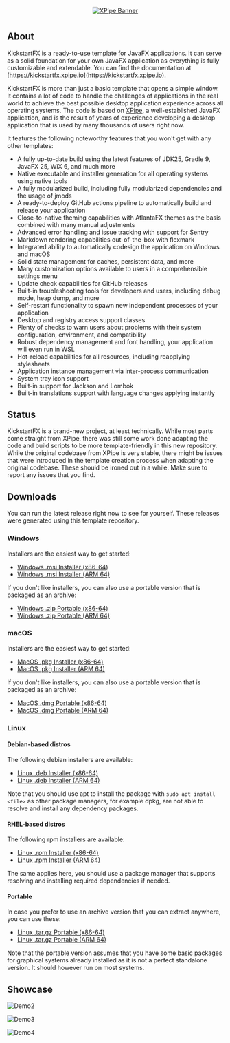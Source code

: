 <p align="center">
    <a href="https://kickstartfx.xpipe.io/" target="_blank" rel="noopener">
        <img src="https://kickstartfx.xpipe.io/images/demo1.png" alt="XPipe Banner" />
    </a>
</p>

<h1></h1>

## About

KickstartFX is a ready-to-use template for JavaFX applications. It can serve as a solid foundation for your own JavaFX application as everything is fully customizable and extendable. You can find the documentation at [https://kickstartfx.xpipe.io](https://kickstartfx.xpipe.io).

KickstartFX is more than just a basic template that opens a simple window. It contains a lot of code to handle the challenges of applications in the real world to achieve the best possible desktop application experience across all operating systems. The code is based on [XPipe](https://github.com/xpipe-io/kickstartfx), a well-established JavaFX application, and is the result of years of experience developing a desktop application that is used by many thousands of users right now.

It features the following noteworthy features that you won't get with any other templates:
- A fully up-to-date build using the latest features of JDK25, Gradle 9, JavaFX 25, WiX 6, and much more
- Native executable and installer generation for all operating systems using native tools
- A fully modularized build, including fully modularized dependencies and the usage of jmods
- A ready-to-deploy GitHub actions pipeline to automatically build and release your application
- Close-to-native theming capabilities with AtlantaFX themes as the basis combined with many manual adjustments
- Advanced error handling and issue tracking with support for Sentry
- Markdown rendering capabilities out-of-the-box with flexmark
- Integrated ability to automatically codesign the application on Windows and macOS
- Solid state management for caches, persistent data, and more
- Many customization options available to users in a comprehensible settings menu
- Update check capabilities for GitHub releases
- Built-in troubleshooting tools for developers and users, including debug mode, heap dump, and more
- Self-restart functionality to spawn new independent processes of your application
- Desktop and registry access support classes
- Plenty of checks to warn users about problems with their system configuration, environment, and compatibility
- Robust dependency management and font handling, your application will even run in WSL
- Hot-reload capabilities for all resources, including reapplying stylesheets
- Application instance management via inter-process communication
- System tray icon support
- Built-in support for Jackson and Lombok
- Built-in translations support with language changes applying instantly

## Status

KickstartFX is a brand-new project, at least technically. While most parts come straight from XPipe, there was still some work done adapting the code and build scripts to be more template-friendly in this new repository. While the original codebase from XPipe is very stable, there might be issues that were introduced in the template creation process when adapting the original codebase. These should be ironed out in a while. Make sure to report any issues that you find.

## Downloads

You can run the latest release right now to see for yourself. These releases were generated using this template repository.

### Windows

Installers are the easiest way to get started:

- [Windows .msi Installer (x86-64)](../../releases/latest/download/kickstartfx-installer-windows-x86_64.msi)
- [Windows .msi Installer (ARM 64)](../../releases/latest/download/kickstartfx-installer-windows-arm64.msi)

If you don't like installers, you can also use a portable version that is packaged as an archive:

- [Windows .zip Portable (x86-64)](../../releases/latest/download/kickstartfx-portable-windows-x86_64.zip)
- [Windows .zip Portable (ARM 64)](../../releases/latest/download/kickstartfx-portable-windows-arm64.zip)

### macOS

Installers are the easiest way to get started:

- [MacOS .pkg Installer (x86-64)](../../releases/latest/download/kickstartfx-installer-macos-x86_64.pkg)
- [MacOS .pkg Installer (ARM 64)](../../releases/latest/download/kickstartfx-installer-macos-arm64.pkg)

If you don't like installers, you can also use a portable version that is packaged as an archive:

- [MacOS .dmg Portable (x86-64)](../../releases/latest/download/kickstartfx-portable-macos-x86_64.dmg)
- [MacOS .dmg Portable (ARM 64)](../../releases/latest/download/kickstartfx-portable-macos-arm64.dmg)

### Linux

#### Debian-based distros

The following debian installers are available:

- [Linux .deb Installer (x86-64)](../../releases/latest/download/kickstartfx-installer-linux-x86_64.deb)
- [Linux .deb Installer (ARM 64)](../../releases/latest/download/kickstartfx-installer-linux-arm64.deb)

Note that you should use apt to install the package with `sudo apt install <file>` as other package managers, for example dpkg,
are not able to resolve and install any dependency packages.

#### RHEL-based distros

The following rpm installers are available:

- [Linux .rpm Installer (x86-64)](../../releases/latest/download/kickstartfx-installer-linux-x86_64.rpm)
- [Linux .rpm Installer (ARM 64)](../../releases/latest/download/kickstartfx-installer-linux-arm64.rpm)

The same applies here, you should use a package manager that supports resolving and installing required dependencies if needed.

#### Portable

In case you prefer to use an archive version that you can extract anywhere, you can use these:

- [Linux .tar.gz Portable (x86-64)](../../releases/latest/download/kickstartfx-portable-linux-x86_64.tar.gz)
- [Linux .tar.gz Portable (ARM 64)](../../releases/latest/download/kickstartfx-portable-linux-arm64.tar.gz)

Note that the portable version assumes that you have some basic packages for graphical systems already installed
as it is not a perfect standalone version. It should however run on most systems.

## Showcase

![Demo2](https://kickstartfx.xpipe.io/images/demo2.png)

![Demo3](https://kickstartfx.xpipe.io/images/demo3.png)

![Demo4](https://kickstartfx.xpipe.io/images/demo4.png)
